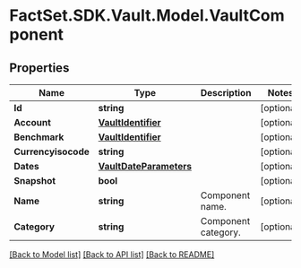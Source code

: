 # FactSet.SDK.Vault.Model.VaultComponent

## Properties

Name | Type | Description | Notes
------------ | ------------- | ------------- | -------------
**Id** | **string** |  | [optional] 
**Account** | [**VaultIdentifier**](VaultIdentifier.md) |  | [optional] 
**Benchmark** | [**VaultIdentifier**](VaultIdentifier.md) |  | [optional] 
**Currencyisocode** | **string** |  | [optional] 
**Dates** | [**VaultDateParameters**](VaultDateParameters.md) |  | [optional] 
**Snapshot** | **bool** |  | [optional] 
**Name** | **string** | Component name. | [optional] 
**Category** | **string** | Component category. | [optional] 

[[Back to Model list]](../README.md#documentation-for-models) [[Back to API list]](../README.md#documentation-for-api-endpoints) [[Back to README]](../README.md)

